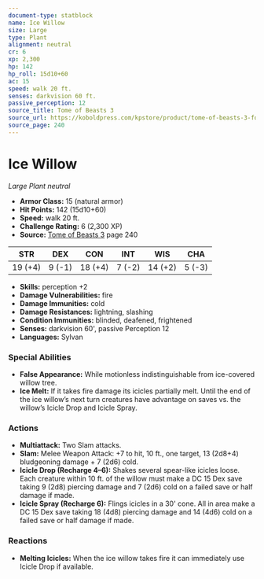 ```yaml
---
document-type: statblock
name: Ice Willow
size: Large
type: Plant
alignment: neutral
cr: 6
xp: 2,300
hp: 142
hp_roll: 15d10+60
ac: 15
speed: walk 20 ft.
senses: darkvision 60 ft. 
passive_perception: 12
source_title: Tome of Beasts 3
source_url: https://koboldpress.com/kpstore/product/tome-of-beasts-3-for-5th-edition/
source_page: 240
---
```


# Ice Willow

*Large* *Plant* *neutral*

- **Armor Class:** 15 (natural armor)
- **Hit Points:** 142 (15d10+60)
- **Speed:** walk 20 ft.
- **Challenge Rating:** 6 (2,300 XP)
- **Source:** [Tome of Beasts 3](https://koboldpress.com/kpstore/product/tome-of-beasts-3-for-5th-edition/) page 240

| STR | DEX | CON | INT | WIS | CHA |
| --- | --- | --- | --- | --- | --- |
| 19 (+4) | 9 (-1) | 18 (+4) | 7 (-2) | 14 (+2) | 5 (-3) |

- **Skills:** perception +2
- **Damage Vulnerabilities:** fire
- **Damage Immunities:** cold
- **Damage Resistances:** lightning, slashing
- **Condition Immunities:** blinded, deafened, frightened
- **Senses:** darkvision 60', passive Perception 12
- **Languages:** Sylvan

### Special Abilities

- **False Appearance:** While motionless indistinguishable from ice-covered willow tree.
- **Ice Melt:** If it takes fire damage its icicles partially melt. Until the end of the ice willow’s next turn creatures have advantage on saves vs. the willow’s Icicle Drop and Icicle Spray.

### Actions

- **Multiattack:** Two Slam attacks.
- **Slam:** Melee Weapon Attack: +7 to hit, 10 ft., one target, 13 (2d8+4) bludgeoning damage + 7 (2d6) cold.
- **Icicle Drop (Recharge 4–6):** Shakes several spear-like icicles loose. Each creature within 10 ft. of the willow must make a DC 15 Dex save taking 9 (2d8) piercing damage and 7 (2d6) cold on a failed save or half damage if made.
- **Icicle Spray (Recharge 6):** Flings icicles in a 30' cone. All in area make a DC 15 Dex save taking 18 (4d8) piercing damage and 14 (4d6) cold on a failed save or half damage if made.

### Reactions

- **Melting Icicles:** When the ice willow takes fire it can immediately use Icicle Drop if available.
